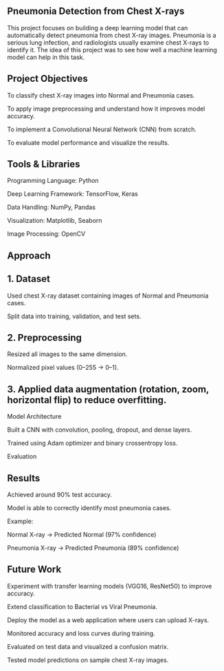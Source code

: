 ## Pneumonia Detection from Chest X-rays
This project focuses on building a deep learning model that can automatically detect pneumonia from chest X-ray images. Pneumonia is a serious lung infection, and radiologists usually examine chest X-rays to identify it. The idea of this project was to see how well a machine learning model can help in this task.

 ## Project Objectives

To classify chest X-ray images into Normal and Pneumonia cases.

To apply image preprocessing and understand how it improves model accuracy.

To implement a Convolutional Neural Network (CNN) from scratch.

To evaluate model performance and visualize the results.

 ## Tools & Libraries

Programming Language: Python

Deep Learning Framework: TensorFlow, Keras

 Data Handling: NumPy, Pandas

 Visualization: Matplotlib, Seaborn

 Image Processing: OpenCV

## Approach

## 1. Dataset
Used chest X-ray dataset containing images of Normal and Pneumonia cases.

Split data into training, validation, and test sets.

## 2. Preprocessing
Resized all images to the same dimension.

Normalized pixel values (0–255 → 0–1).

## 3. Applied data augmentation (rotation, zoom, horizontal flip) to reduce overfitting.
 Model Architecture
 
 Built a CNN with convolution, pooling, dropout, and dense layers.
 
 Trained using Adam optimizer and binary crossentropy loss.
 
 Evaluation

## Results

Achieved around 90% test accuracy.

Model is able to correctly identify most pneumonia cases.

Example:

  Normal X-ray → Predicted Normal (97% confidence)
  
  Pneumonia X-ray → Predicted Pneumonia (89% confidence)

## Future Work

 Experiment with transfer learning models (VGG16, ResNet50) to improve accuracy.
 
Extend classification to Bacterial vs Viral Pneumonia.
 
Deploy the model as a web application where users can upload X-rays.
 
Monitored accuracy and loss curves during training.

Evaluated on test data and visualized a confusion matrix.

Tested model predictions on sample chest X-ray images.
